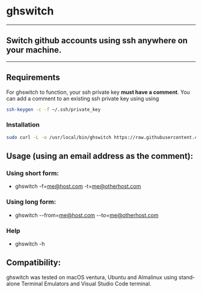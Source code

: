 # ghswitch

---

## Switch github accounts using **ssh** anywhere on your machine.

---

## Requirements

For ghswitch to function, your ssh private key **must have a comment**.
You can add a comment to an existing ssh private key using using

```sh
ssh-keygen -c -f ~/.ssh/private_key
```

### Installation

```sh
sudo curl -L -o /usr/local/bin/ghswitch https://raw.githubusercontent.com/sageil/ghswitch/main/ghswitch && sudo chmod +x /usr/local/bin/ghswitch
```

## Usage (using an email address as the comment):

### Using short form:

- ghswitch -f=me@host.com -t=me@otherhost.com

### Using long form:

- ghswitch --from=me@host.com --to=me@otherhost.com

### Help

- ghswitch -h

## Compatibility:

ghswitch was tested on macOS ventura, Ubuntu and Almalinux using stand-alone Terminal Emulators and Visual Studio Code terminal.
